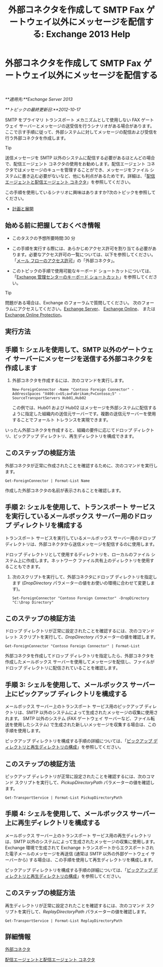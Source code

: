 ﻿---
title: '外部コネクタを作成して SMTP Fax ゲートウェイ以外にメッセージを配信する: Exchange 2013 Help'
TOCTitle: 外部コネクタを作成して SMTP Fax ゲートウェイ以外にメッセージを配信する
ms:assetid: 589db487-3c4c-409a-92e3-c78dd8f639b6
ms:mtpsurl: https://technet.microsoft.com/ja-jp/library/JJ710163(v=EXCHG.150)
ms:contentKeyID: 49896258
ms.date: 04/24/2018
mtps_version: v=EXCHG.150
ms.translationtype: HT
---

# 外部コネクタを作成して SMTP Fax ゲートウェイ以外にメッセージを配信する

 

_**適用先:**Exchange Server 2013_

_**トピックの最終更新日:**2012-10-17_

SMTP をプライマリ トランスポート メカニズムとして使用しない FAX ゲートウェイ サーバーとメッセージの送受信を行うシナリオがある場合があります。 ここで示す手順に従って、外部システムに対してメッセージの配信および受信を行う外部コネクタを作成します。


> [!TIP]
> 送信メッセージを SMTP 以外のシステムに配信する必要があるほとんどの場合で、配信エージェント コネクタの使用をお勧めします。配信エージェント コネクタではメッセージのキューを管理することができ、メッセージをファイル システムに書き込む必要がないなど、他にも利点があるためです。詳細は、「<A href="delivery-agents-and-delivery-agent-connectors-exchange-2013-help.md">配信エージェントと配信エージェント コネクタ</A>」を参照してください。



この手順を使用しているシナリオに興味はありますか?次のトピックを参照してください。

  - [計画と展開](planning-and-deployment-for-exchange-2013-installation-instructions.md)

## 始める前に把握しておくべき情報

  - このタスクの予想所要時間:30 分

  - この手順を実行する際には、あらかじめアクセス許可を割り当てる必要があります。必要なアクセス許可の一覧については、以下を参照してください。「[メール フローのアクセス許可](mail-flow-permissions-exchange-2013-help.md)」の「外部コネクタ」。

  - このトピックの手順で使用可能なキーボード ショートカットについては、「[Exchange 管理センターのキーボード ショートカット](keyboard-shortcuts-in-the-exchange-admin-center-exchange-online-protection-help.md)」を参照してください。


> [!TIP]
> 問題がある場合は、Exchange のフォーラムで質問してください。 次のフォーラムにアクセスしてください。<A href="https://go.microsoft.com/fwlink/p/?linkid=60612">Exchange Server</A>、 <A href="https://go.microsoft.com/fwlink/p/?linkid=267542">Exchange Online</A>、 または <A href="https://go.microsoft.com/fwlink/p/?linkid=285351">Exchange Online Protection</A>。



## 実行方法

## 手順 1: シェルを使用して、SMTP 以外のゲートウェイ サーバーにメッセージを送信する外部コネクタを作成します

1.  外部コネクタを作成するには、次のコマンドを実行します。
    
        New-ForeignConnector -Name "Contoso Foreign Connector" -AddressSpaces "X400:c=US;a=Fabrikam;P=Contoso;5" -SourceTransportServers Hub01,Hub02
    
    この例では、Hub01 および Hub02 はメッセージを外部システムに配信するように指定した組織内の送信元サーバーです。複数の送信元サーバーを使用することでフォールト トレランスを実現できます。

いったん外部コネクタを作成すると、組織の要件に応じてドロップ ディレクトリ、ピックアップ ディレクトリ、再生ディレクトリを構成できます。

## このステップの検証方法

外部コネクタが正常に作成されたことを確認するために、次のコマンドを実行します。

    Get-ForeignConnector | Format-List Name

作成した外部コネクタの名前が表示されることを確認します。

## 手順 2: シェルを使用して、トランスポート サービスを実行しているメールボックス サーバー用のドロップ ディレクトリを構成する

トランスポート サービスを実行しているメールボックス サーバー用のドロップ ディレクトリは、外部コネクタから送信メッセージを配信するのに使用します。

ドロップ ディレクトリとして使用するディレクトリを、ローカルのファイル システム上に作成します。ネットワーク ファイル共有上のディレクトリを使用することもできます。

1.  次のスクリプトを実行して、外部コネクタにドロップ ディレクトリを指定します (*DropDirectory* パラメーターの値をお使いの環境に合わせて変更します)。
    
        Set-ForeignConnector "Contoso Foreign Connector" -DropDirectory "C:\Drop Directory"

## このステップの検証方法

ドロップ ディレクトリが正常に設定されたことを確認するには、次のコマンドレット スクリプトを実行して、*DropDirectory* パラメーターの値を確認します。

    Get-ForeignConnector "Contoso Foreign Connector" | Format-List

外部コネクタを作成してドロップ ディレクトリを指定したら、外部コネクタを作成したメールボックス サーバーを使用してメッセージを配信し、ファイルがドロップ ディレクトリに配信されていることを確認します。

## 手順 3: シェルを使用して、メールボックス サーバー上にピックアップ ディレクトリを構成する

メールボックス サーバー上のトランスポート サービス用のピックアップ ディレクトリは、SMTP 以外のシステムによって生成されたメッセージの収集に使用されます。 SMTP 以外のシステム (FAX ゲートウェイ サーバーなど、ファイル転送を使用したシステム) で生成された新しいメッセージを収集する場合は、この手順を使用します。

ピックアップ ディレクトリを構成する手順の詳細については、「[ピックアップ ディレクトリと再生ディレクトリの構成](configure-the-pickup-directory-and-the-replay-directory-exchange-2013-help.md)」を参照してください。

## このステップの検証方法

ピックアップ ディレクトリが正常に設定されたことを確認するには、次のコマンド スクリプトを実行して、*PickupDirectoryPath* パラメーターの値を確認します。

    Get-TransportService | Format-List PickupDirectoryPath

## 手順 4: シェルを使用して、メールボックス サーバー上に再生ディレクトリを構成する

メールボックス サーバー上のトランスポート サービス用の再生ディレクトリは、SMTP 以外のシステムによって生成されたメッセージの収集に使用します。 Exchange 環境で生成されて Exchange トランスポートからエクスポートされた電子メールのメッセージを再送信 (通常は SMTP 以外の外部ゲートウェイ サーバーから) する場合は、この手順を使用して再生ディレクトリを構成します。

ピックアップ ディレクトリを構成する手順の詳細については、「[ピックアップ ディレクトリと再生ディレクトリの構成](configure-the-pickup-directory-and-the-replay-directory-exchange-2013-help.md)」を参照してください。

## このステップの検証方法

再生ディレクトリが正常に設定されたことを確認するには、次のコマンド スクリプトを実行して、*ReplayDirectoryPath* パラメーターの値を確認します。

    Get-TransportService | Format-List ReplayDirectoryPath

## 詳細情報

[外部コネクタ](foreign-connectors-exchange-2013-help.md)

[配信エージェントと配信エージェント コネクタ](delivery-agents-and-delivery-agent-connectors-exchange-2013-help.md)

